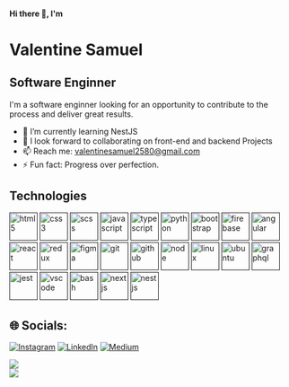 #### Hi there 👋, I'm
# **Valentine Samuel**
##  Software Enginner

I'm a software enginner looking for an opportunity to contribute to the process and deliver great results.


- 🌱 I’m currently learning NestJS  
- 👯 I look forward to collaborating on front-end and backend Projects 
- 📫 Reach me: valentinesamuel2580@gmail.com 
- ⚡ Fun fact: Progress over perfection.


##  **Technologies**
[<img src="https://cdn.jsdelivr.net/gh/devicons/devicon/icons/html5/html5-original.svg"  alt='html5' height='50'>]()
[<img src="https://cdn.jsdelivr.net/gh/devicons/devicon/icons/css3/css3-original.svg"  alt='css3' height='50'>]()
[<img src="https://cdn.jsdelivr.net/gh/devicons/devicon/icons/sass/sass-original.svg"  alt='scss' height='50'>]()
[<img src="https://cdn.jsdelivr.net/gh/devicons/devicon/icons/javascript/javascript-plain.svg"  alt='javascript' height='50'>]()
[<img src="https://cdn.jsdelivr.net/gh/devicons/devicon/icons/typescript/typescript-plain.svg"  alt='typescript' height='50'>]()
[<img src="https://cdn.jsdelivr.net/gh/devicons/devicon/icons/python/python-original.svg"  alt='python' height='50'>]()
[<img src="https://cdn.jsdelivr.net/gh/devicons/devicon/icons/bootstrap/bootstrap-original.svg"  alt='bootstrap' height='50'>]()
[<img src="https://cdn.jsdelivr.net/gh/devicons/devicon/icons/firebase/firebase-plain.svg"  alt='firebase' height='50'>]()
[<img src="https://cdn.jsdelivr.net/gh/devicons/devicon/icons/angularjs/angularjs-original.svg"  alt='angular' height='50'>]()
[<img src="https://cdn.jsdelivr.net/gh/devicons/devicon/icons/react/react-original.svg"  alt='react' height='50'>]()
[<img src="https://cdn.jsdelivr.net/gh/devicons/devicon/icons/redux/redux-original.svg"  alt='redux' height='50'>]()
[<img src="https://cdn.jsdelivr.net/gh/devicons/devicon/icons/figma/figma-original.svg"  alt='figma' height='50'>]()
[<img src="https://cdn.jsdelivr.net/gh/devicons/devicon/icons/git/git-original.svg"  alt='git' height='50'>]()
[<img src="https://cdn.jsdelivr.net/gh/devicons/devicon/icons/github/github-original.svg"  alt='github' height='50'>]()
[<img src="https://cdn.jsdelivr.net/gh/devicons/devicon/icons/nodejs/nodejs-plain.svg"  alt='node' height='50'>]()
[<img src="https://cdn.jsdelivr.net/gh/devicons/devicon/icons/linux/linux-original.svg"  alt='linux' height='50'>]()
[<img src="https://cdn.jsdelivr.net/gh/devicons/devicon/icons/ubuntu/ubuntu-plain.svg"  alt='ubuntu' height='50'>]()
[<img src="https://cdn.jsdelivr.net/gh/devicons/devicon/icons/graphql/graphql-plain.svg"  alt='graphql' height='50'>]()
[<img src="https://cdn.jsdelivr.net/gh/devicons/devicon/icons/jest/jest-plain.svg"  alt='jest' height='50'>]()
[<img src="https://cdn.jsdelivr.net/gh/devicons/devicon/icons/vscode/vscode-original.svg"  alt='vscode' height='50'>]()
[<img src="https://cdn.jsdelivr.net/gh/devicons/devicon/icons/bash/bash-plain.svg"  alt='bash' height='50'>]()
[<img src="https://cdn.jsdelivr.net/gh/devicons/devicon/icons/nextjs/nextjs-original.svg" alt='nextjs' height='50'/>]()
[<img src="https://cdn.jsdelivr.net/gh/devicons/devicon/icons/nestjs/nestjs-plain.svg" alt='nestjs' height='50'/>]()
## 🌐 Socials:
[![Instagram](https://img.shields.io/badge/Instagram-%23E4405F.svg?logo=Instagram&logoColor=white)](https://www.instagram.com/growing_dev/) [![LinkedIn](https://img.shields.io/badge/LinkedIn-%230077B5.svg?logo=linkedin&logoColor=white)](https://www.linkedin.com/in/samuel-val/) 
[![Medium](https://img.shields.io/badge/Medium-12100E?logo=medium&logoColor=white)](https://medium.com/@valentinesamuel) 
<!-- [![Twitter](https://img.shields.io/badge/Twitter-%231DA1F2.svg?logo=Twitter&logoColor=white)](https://twitter.com/omolasho_)  -->


![](https://github-readme-stats.vercel.app/api?username=valentinesamuel&theme=dark&hide_border=false&include_all_commits=true&count_private=true)<br/>
![](https://github-readme-streak-stats.herokuapp.com/?user=valentinesamuel&theme=dark&hide_border=false)<br/>
